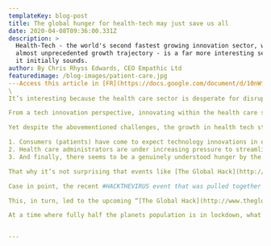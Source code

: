 ```yaml
---
templateKey: blog-post
title: The global hunger for health-tech may just save us all
date: 2020-04-08T09:36:00.331Z
description: >
  Health-Tech - the world's second fastest growing innovation sector, with an
  almost unprecedented growth trajectory - is a far more interesting sector than
  it initially sounds.
author: By Chris Rhyss Edwards, CEO Empathic Ltd
featuredimage: /blog-images/patient-care.jpg
---Access this article in [FR](https://docs.google.com/document/d/10nWfoYAZmpyuW6l0kLgtD8NORdUg-LPCYkJ6TOaRUKI/edit) / [DE](https://docs.google.com/document/d/1aL0cjm6rpHF5uGQg1AnCabEoV8W-Oh1bwErXlmIBJpY/edit) / [ESP](https://docs.google.com/document/d/1K6Uafs8CP0RLPZZs3qHk6PQxnGjQNIksLuSnEiinRbA/edit) / [RUS](https://drive.google.com/drive/folders/1YzbAaPA5eKVwPkAo6RVT0lJnGN5ia-PV)\
\
It’s interesting because the health care sector is desperate for disruption and innovation all the way along the value chain from improving patient delivery of care, right through to back office innovations that improve interoperability of an array of legacy enterprise systems with a widening array of nimble, purpose built databases, applications, platforms and devices.

From a tech innovation perspective, innovating within the health care sector has its own unique and often endemic challenges around data protection, system interoperability, a seemingly endless array of stakeholders with complex and sometimes counterintuitive needs, and an at times frustratingly snail-like pace of change on the path to modernization.

Yet despite the abovementioned challenges, the growth in health tech start-ups globally is simply astounding. Possibly, this is being driven by three key factors;

1. Consumers (patients) have come to expect technology innovations in every area of their lives, so they are forcing &/or challenging their carers to make their lives easier.
2. Health care administrators are under increasing pressure to streamline and become more efficient - much like everywhere else – because the bottom-line ultimately rules.
3. And finally, there seems to be a genuinely understood hunger by the people within health care to work with health tech start-ups simply because it’s a cohort of passionate entrepreneurs hoping to solve their day-to-day problems.

That why it’s not surprising that events like [The Global Hack](http://www.theglobalhack.com) attract literally thousands of designers, programmers, data nerds, scientists and health care workers, all vying to create the new-new thing to disrupt their sector and improve the quality of health care.

Case in point, the recent #HACKTHEVIRUS event that was pulled together by Garage48 and Accelerate Estonia with the stated goal of the event being to rapidly uncover innovative solutions to fight the COVID-19 pandemic with the power of community. The event attracted 1,000+ hackers and resulted in 5 winners who won \$5k for execution of their moon-shot idea.

This, in turn, led to the upcoming “[The Global Hack](http://www.theglobalhack.com)“ online hackathon running from 09-12 April andwhich is expected to attract over 1 million participants from across the world. The event is being led in partnership between Accelerate Estonia, the Ministry of Foreign Trade and Information Technology, Garage48, with additional financial support from the European Commission.

At a time where fully half the planets population is in lockdown, what better cause can there be than to team up online and combine forces to tackle the world’s most serious issue?


---
```

